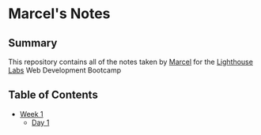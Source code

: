 # Marcel's Notes

## Summary

This repository contains all of the notes taken by
[Marcel](https://github.com/marcellmueller) for the [Lighthouse Labs](https://www.lighthouselabs.ca/) Web Development Bootcamp

## Table of Contents

- [Week 1](/Week_1)
  - [Day 1](/Week_1/Day_1)
